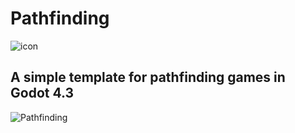 # Pathfinding

![icon](https://github.com/user-attachments/assets/f6632870-4744-41cf-9b9a-8a8402ec9b45)

## A simple template for pathfinding games in Godot 4.3

![Pathfinding](https://github.com/user-attachments/assets/8135909a-e02c-4d7f-b282-941a6d3c11ab)

